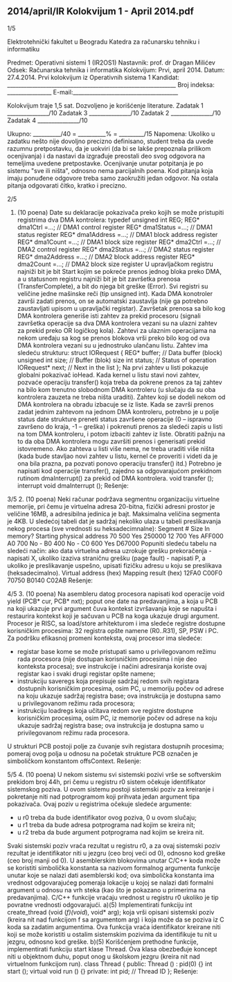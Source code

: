2014/april/IR Kolokvijum 1 - April 2014.pdf
--------------------------------------------------------------------------------


1/5

Elektrotehnički fakultet u Beogradu
Katedra za računarsku tehniku i informatiku

Predmet: Operativni sistemi 1 (IR2OS1)
Nastavnik: prof. dr Dragan Milićev
Odsek: Računarska tehnika i informatika
Kolokvijum: Prvi, april 2014.
Datum: 27.4.2014.
Prvi kolokvijum iz Operativnih sistema 1
Kandidat: _____________________________________________________________
Broj indeksa: ________________ E-mail:______________________________________

Kolokvijum traje 1,5 sat. Dozvoljeno je korišćenje literature.
Zadatak 1 _______________/10 Zadatak 3 _______________/10
Zadatak 2 _______________/10 Zadatak 4 _______________/10

Ukupno: __________/40 = __________% = _________/15
Napomena: Ukoliko u zadatku nešto nije dovoljno precizno definisano, student treba da
uvede razumnu pretpostavku, da je uokviri (da bi se lakše prepoznala prilikom ocenjivanja) i
da nastavi da izgrađuje preostali deo svog odgovora na temeljima uvedene pretpostavke.
Ocenjivanje unutar potpitanja je po sistemu "sve ili ništa", odnosno nema parcijalnih poena.
Kod pitanja koja imaju ponuđene odgovore treba samo zaokružiti jedan odgovor.  Na ostala
pitanja odgovarati čitko, kratko i precizno.


2/5
1. (10 poena)
Date su deklaracije pokazivača preko kojih se može pristupiti registrima dva DMA kontrolera:
typedef unsigned int REG;
REG* dma1Ctrl =...;     // DMA1 control register
REG* dma1Status =...;   // DMA1 status register
REG* dma1Address =...;  // DMA1 block address register
REG* dma1Count =...;    // DMA1 block size register
REG* dma2Ctrl =...;     // DMA2 control register
REG* dma2Status =...;   // DMA2 status register
REG* dma2Address =...;  // DMA2 block address register
REG* dma2Count =...;    // DMA2 block size register
U upravljačkom registru najniži bit je bit Start kojim se pokreće prenos jednog bloka preko
DMA, a u statusnom registru najniži bit je bit završetka prenosa (TransferComplete), a bit do
njega bit greške (Error). Svi registri su veličine jedne mašinske reči (tip unsigned int).
Kada DMA konotroler završi zadati prenos, on se automatski zaustavlja (nije ga potrebno
zaustavljati upisom u upravljački registar). Završetak prenosa sa bilo kog DMA kontrolera
generiše isti zahtev za prekid procesoru (signali završetka operacije sa dva DMA kontrolera
vezani su na ulazni zahtev za prekid preko OR logičkog kola).
Zahtevi za ulaznim operacijama na nekom uređaju sa kog se prenos blokova vrši preko bilo
kog od ova DMA kontrolera vezani su u jednostruko ulančanu listu. Zahtev ima sledeću
strukturu:
struct IORequest {
  REG* buffer; // Data buffer (block)
  unsigned int size; // Buffer (blok) size
  int status; // Status of operation
  IORequest* next; // Next in the list
};
Na prvi zahtev u listi pokazuje globalni pokazivač ioHead. Kada kernel u listu stavi novi
zahtev, pozvaće operaciju transfer() koja treba da pokrene prenos za taj zahtev na bilo
kom trenutno slobodnom DMA kontroleru (u slučaju da su oba kontrolera zauzeta ne treba
ništa uraditi). Zahtev koji se dodeli nekom od DMA kontrolera na obradu izbacuje se iz liste.
Kada se završi prenos zadat jednim zahtevom na jednom DMA kontroleru, potrebno je u polje
status date strukture preneti status završene operacije (0 – ispravno završeno do kraja, -1 –
greška) i pokrenuti prenos za sledeći zapis u listi na tom DMA kontroleru, i potom izbaciti
zahtev iz liste. Obratiti pažnju na to da oba DMA kontrolera mogu završiti prenos i generisati
prekid istovremeno. Ako zahteva u listi više nema, ne treba uraditi više ništa (kada bude
stavljao novi zahtev u listu, kernel će proveriti i videti da je ona bila prazna, pa pozvati
ponovo operaciju transfer() itd.)
Potrebno je napisati kod operacije transfer(),  zajedno sa odgovarajućom prekidnom
rutinom dmaInterrupt() za prekid od DMA kontrolera.
void transfer ();
interrupt void dmaInterrupt ();
Rešenje:

3/5
2. (10 poena)
Neki računar podržava segmentnu organizaciju virtuelne memorije,  pri čemu je virtuelna
adresa 20-bitna,  fizički adresni prostor je veličine 16MB,  a adresibilna jedinica je bajt.
Maksimalna veličina segmenta je 4KB. U sledećoj tabeli dat je sadržaj nekoliko ulaza u tabeli
preslikavanja nekog procesa (sve vrednosti su heksadecimnalne):
Segment # Size In memory? Starting physical address
70 500 Yes 250000
12 700 Yes AFF000
A0 700 No -
B0 400 No -
C0 600 Yes D67000
Popuniti sledeću tabelu na sledeći način:  ako data virtuelna adresa uzrokuje grešku
prekoračenja - napisati X, ukoliko izaziva straničnu grešku (page fault) - napisati P, a ukoliko
je preslikavanje uspešno, upisati fizičku adresu u koju se preslikava (heksadecimalno).
Virtual address (hex)  Mapping result (hex)
12FA0
C00F0
70750
B0140
C02AB
Rešenje:

4/5
3. (10 poena)
Na asembleru datog procesora napisati kod operacije
void yield (PCB* cur, PCB* nxt);
poput one date na predavanjima, a koja u PCB na koji ukazuje prvi argument čuva kontekst
izvršavanja koje se napušta i restaurira kontekst koji je sačuvan u PCB na koga ukazuje drugi
argument.
Procesor je RISC,  sa load/store arhitekturom i ima sledeće registre dostupne korisničkim
procesima: 32 registra opšte namene (R0..R31), SP, PSW i PC. Za podršku efikasnoj promeni
konteksta, ovaj procesor ima sledeće:

- registar base kome se može pristupati samo u privilegovanom režimu rada procesora
(nije dostupan korisničkim procesima i nije deo konteksta procesa);  sve instrukcije i
načini adresiranja koriste ovaj registar kao i svaki drugi registar opšte namene;
- instrukciju saveregs koja prepisuje sadržaj redom svih registara dostupnih
korisničkim procesima, osim PC, u memoriju počev od adrese na koju ukazuje sadržaj
registra base;  ova instrukcija je dostupna samo u privilegovanom režimu rada
procesora;
- instrukciju loadregs koja učitava redom sve registre dostupne korisničkim procesima,
osim PC, iz memorije počev od adrese na koju ukazuje sadržaj registra base;  ova
instrukcija je dostupna samo u privilegovanom režimu rada procesora.

U strukturi PCB postoji polje za čuvanje svih registara dostupnih procesima; pomeraj ovog
polja u odnosu na početak strukture PCB označen je simboličkom konstantom offsContext.
Rešenje:

5/5
4. (10 poena)
U nekom sistemu svi sistemski pozivi vrše se softverskim prekidom broj 44h, pri čemu u
registru r0 sistem očekuje identifikator sistemskog poziva. U ovom sistemu postoji sistemski
poziv za kreiranje i pokretanje niti nad potprogramom koji prihvata jedan argument tipa
pokazivača. Ovaj poziv u registrima očekuje sledeće argumente:

- u r0 treba da bude identifikator ovog poziva, 0 u ovom slučaju;
- u r1 treba da bude adresa potprograma nad kojim se kreira nit;
- u r2 treba da bude argument potprograma nad kojim se kreira nit.

Svaki sistemski poziv vraća rezultat u registru r0,  a za ovaj sistemski poziv rezultat je
identifikator niti u jezgru (ceo broj veći od 0), odnosno kod greške (ceo broj manji od 0).
U asemblerskim blokovima unutar C/C++ koda može se koristiti simbolička konstanta sa
nazivom formalnog argumenta funkcije unutar koje se nalazi dati asemblerski kod;  ova
simbolička konstanta ima vrednost odgovarajućeg pomeraja lokacije u kojoj se nalazi dati
formalni argument u odnosu na vrh steka (kao što je pokazano u primerima na predavanjima).
C/C++ funkcije vraćaju vrednost u registru r0 ukoliko je tip povratne vrednosti odgovarajući.
a)(5) Implementirati funkciju
int create_thread (void (*f)(void*), void* arg);
koja vrši opisani sistemski poziv (kreira nit nad funkcijom f sa argumentom arg) i koja može
da se poziva iz C koda sa zadatim argumentima. Ova funkcija vraća identifikator kreirane niti
koji se može koristiti u ostalim sistemskim pozivima da identifikuje tu nit u jezgru, odnosno
kod greške.
b)(5) Korišćenjem prethodne funkcije,  implementirati funkciju start klase Thread.  Ova
klasa obezbeđuje koncept niti u objektnom duhu, poput onog u školskom jezgru (kreira nit
nad virtuelnom funkcijom run).
class Thread {
public:
  Thread () : pid(0) {}
  int start ();
  virtual void run () {}
private:
  int pid;  // Thread ID
};
Rešenje:
